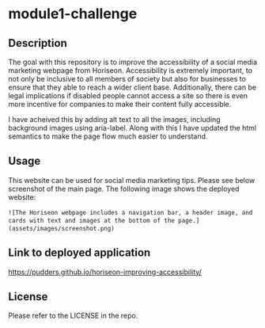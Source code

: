 # module1-challenge

## Description

The goal with this repository is to improve the accessibility of a social media marketing webpage from Horiseon. Accessibility is extremely important, to not only be inclusive to all members of society but also for businesses to ensure that they able to reach a wider client base. Additionally, there can be legal implications if disabled people cannot access a site so there is even more incentive for companies to make their content fully accessible. 

I have acheived this by adding alt text to all the images, including background images using aria-label. Along with this I have updated the html semantics to make the page flow much easier to understand.

## Usage

This website can be used for social media marketing tips. Please see below screenshot of the main page. The following image shows the deployed website:

    
    ![The Horiseon webpage includes a navigation bar, a header image, and cards with text and images at the bottom of the page.](assets/images/screenshot.png)
    

## Link to deployed application

https://pudders.github.io/horiseon-improving-accessibility/ 

## License

Please refer to the LICENSE in the repo.

